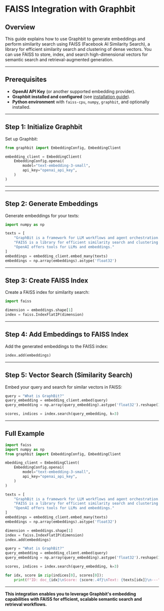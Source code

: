 # FAISS Integration with Graphbit

## Overview

This guide explains how to use Graphbit to generate embeddings and perform similarity search using FAISS (Facebook AI Similarity Search), a library for efficient similarity search and clustering of dense vectors. You can use FAISS to store, index, and search high-dimensional vectors for semantic search and retrieval-augmented generation.

---

## Prerequisites

- **OpenAI API Key** (or another supported embedding provider).
- **Graphbit installed and configured** (see [installation guide](../getting-started/installation.md)).
- **Python environment** with `faiss-cpu`, `numpy`, `graphbit`, and optionally installed.


---

## Step 1: Initialize Graphbit

Set up Graphbit:

```python
from graphbit import EmbeddingConfig, EmbeddingClient

embedding_client = EmbeddingClient(
    EmbeddingConfig.openai(
        model="text-embedding-3-small",
        api_key="openai_api_key",
    )
)
```

---
---

## Step 2: Generate Embeddings

Generate embeddings for your texts:

```python
import numpy as np

texts = [
    "GraphBit is a framework for LLM workflows and agent orchestration.",
    "FAISS is a library for efficient similarity search and clustering of dense vectors.",
    "OpenAI offers tools for LLMs and embeddings."
]
embeddings = embedding_client.embed_many(texts)
embeddings = np.array(embeddings).astype('float32')
```

---

## Step 3: Create FAISS Index

Create a FAISS index for similarity search:

```python
import faiss

dimension = embeddings.shape[1]
index = faiss.IndexFlatIP(dimension)
```

---

## Step 4: Add Embeddings to FAISS Index

Add the generated embeddings to the FAISS index:

```python
index.add(embeddings)
```

---

## Step 5: Vector Search (Similarity Search)

Embed your query and search for similar vectors in FAISS:

```python
query = "What is GraphBit?"
query_embedding = embedding_client.embed(query)
query_embedding = np.array(query_embedding).astype('float32').reshape(1, -1)

scores, indices = index.search(query_embedding, k=3)
```

---

## Full Example

```python
import faiss
import numpy as np
from graphbit import EmbeddingConfig, EmbeddingClient

mbedding_client = EmbeddingClient(
    EmbeddingConfig.openai(
        model="text-embedding-3-small",
        api_key="openai_api_key",
    )
)

texts = [
    "GraphBit is a framework for LLM workflows and agent orchestration.",
    "FAISS is a library for efficient similarity search and clustering of dense vectors.",
    "OpenAI offers tools for LLMs and embeddings."
]
embeddings = embedding_client.embed_many(texts)
embeddings = np.array(embeddings).astype('float32')

dimension = embeddings.shape[1]
index = faiss.IndexFlatIP(dimension)
index.add(embeddings)

query = "What is GraphBit?"
query_embedding = embedding_client.embed(query)
query_embedding = np.array(query_embedding).astype('float32').reshape(1, -1)

scores, indices = index.search(query_embedding, k=3)

for idx, score in zip(indices[0], scores[0]):
    print(f"ID: doc_{idx}\nScore: {score:.4f}\nText: {texts[idx]}\n---")
```

---

**This integration enables you to leverage Graphbit's embedding capabilities with FAISS for efficient, scalable semantic search and retrieval workflows.** 
